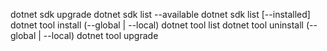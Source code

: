 dotnet sdk upgrade
dotnet sdk list --available
dotnet sdk list [--installed]
dotnet tool install (--global | --local)
dotnet tool list
dotnet tool uninstall (--global | --local)
dotnet tool upgrade
